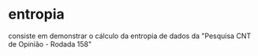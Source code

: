 # entropia
consiste em demonstrar o cálculo da entropia de dados da "Pesquisa CNT de Opinião - Rodada 158"
